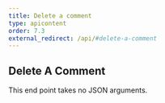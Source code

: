 ```yaml
---
title: Delete a comment
type: apicontent
order: 7.3
external_redirect: /api/#delete-a-comment
---
```


## Delete A Comment
This end point takes no JSON arguments.
